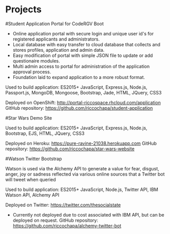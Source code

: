 # Projects

#Student Application Portal for CodeRGV Boot

* Online application portal with secure login and unique user id's for registered applicants and administrators.
* Local database with easy transfer to cloud database that collects and stores profiles, application and admin data.
* Easy modification of portal with simple JSON file to update or add questionaire modules.
* Multi admin access to portal for administration of the application approval process.
* Foundation laid to expand application to a more robust format.

Used to build application:
ES2015+ JavaScript, Express.js, Node.js, Passport.js, MongoDB, Mongoose, Bootstrap, Jade, HTML, JQuery, CSS3

Deployed on OpenShift:
http://portal-riccospace.rhcloud.com/application
GitHub repository:
https://github.com/riccochapa/student-application


#Star Wars Demo Site

Used to build application:
ES2015+ JavaScript, Express.js, Node.js, Bootstrap, EJS, HTML, JQuery, CSS3

Deployed on Heroku:
https://pure-ravine-21038.herokuapp.com
GitHub repository:
https://github.com/riccochapa/star-wars-website

#Watson Twitter Bootstrap

Watson is used via the Alchemy API to generate a value for fear, disgust, anger, joy or sadness reflected via various online sources that a Twitter bot will tweet when queried

Used to build application:
ES2015+ JavaScript, Node.js, Twitter API, IBM Watson API, Alchemy API

Deployed on Twitter:
https://twitter.com/thesocialstate
* Currently not deployed due to cost associated with IBM API, but can be deployed on request.
GitHub repository:
https://github.com/riccochapa/alchemy-twitter-bot

